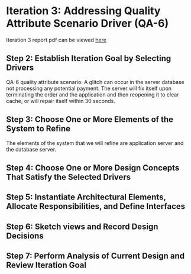 # Iteration 3: Addressing Quality Attribute Scenario Driver (QA-6)

Iteration 3 report pdf can be viewed [here]()

## Step 2: Establish Iteration Goal by Selecting Drivers

QA-6  quality  attribute  scenario: 
A glitch can occur in the server database not processing any potential payment. The server will fix itself upon terminating the order and the application and then reopening it to clear cache, or will repair itself within 30 seconds.

## Step 3: Choose One or More Elements of the System to Refine

The elements of the system that we will refine are application server and the database server. 

## Step 4: Choose One or More Design Concepts That Satisfy the Selected Drivers
## Step 5:  Instantiate Architectural  Elements, Allocate  Responsibilities, and Define Interfaces
## Step 6: Sketch views and Record Design Decisions 
## Step 7: Perform Analysis of Current Design and Review Iteration Goal

